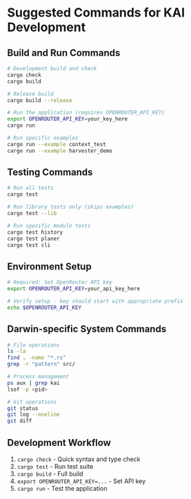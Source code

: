 # Suggested Commands for KAI Development

## Build and Run Commands
```bash
# Development build and check
cargo check
cargo build

# Release build  
cargo build --release

# Run the application (requires OPENROUTER_API_KEY)
export OPENROUTER_API_KEY=your_key_here
cargo run

# Run specific examples
cargo run --example context_test
cargo run --example harvester_demo
```

## Testing Commands
```bash
# Run all tests
cargo test

# Run library tests only (skips examples)
cargo test --lib

# Run specific module tests
cargo test history
cargo test planer
cargo test cli
```

## Environment Setup
```bash
# Required: Set OpenRouter API key
export OPENROUTER_API_KEY=your_api_key_here

# Verify setup - key should start with appropriate prefix
echo $OPENROUTER_API_KEY
```

## Darwin-specific System Commands
```bash
# File operations
ls -la
find . -name "*.rs"
grep -r "pattern" src/

# Process management  
ps aux | grep kai
lsof -p <pid>

# Git operations
git status
git log --oneline
git diff
```

## Development Workflow
1. `cargo check` - Quick syntax and type check
2. `cargo test` - Run test suite  
3. `cargo build` - Full build
4. `export OPENROUTER_API_KEY=...` - Set API key
5. `cargo run` - Test the application
